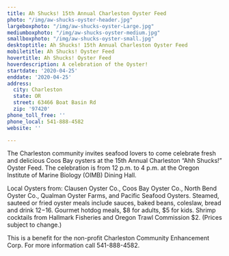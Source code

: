 ```yaml
---
title: Ah Shucks! 15th Annual Charleston Oyster Feed
photo: "/img/aw-shucks-oyster-header.jpg"
largeboxphoto: "/img/aw-shucks-oyster-Large.jpg"
mediumboxphoto: "/img/aw-shucks-oyster-medium.jpg"
smallboxphoto: "/img/aw-shucks-oyster-small.jpg"
desktoptitle: Ah Shucks! 15th Annual Charleston Oyster Feed
mobiletitle: Ah Shucks! Oyster Feed
hovertitle: Ah Shucks! Oyster Feed
hoverdescription: A celebration of the Oyster!
startdate: '2020-04-25'
enddate: '2020-04-25'
address:
  city: Charleston
  state: OR
  street: 63466 Boat Basin Rd
  zip: '97420'
phone_toll_free: ''
phone_local: 541-888-4582
website: ''

---
```

The Charleston community invites seafood lovers to come celebrate fresh and delicious Coos Bay oysters at the 15th Annual Charleston “Ahh Shucks!” Oyster Feed. The celebration is from 12 p.m. to 4 p.m. at the Oregon Institute of Marine Biology (OIMB) Dining Hall.

Local Oysters from: Clausen Oyster Co., Coos Bay Oyster Co., North Bend Oyster Co., Qualman Oyster Farms, and Pacific Seafood Oysters. Steamed, sauteed or fried oyster meals include sauces, baked beans, coleslaw, bread and drink $12-$16. Gourmet hotdog meals, $8 for adults, $5 for kids. Shrimp cocktails from Hallmark Fisheries and Oregon Trawl Commission $2. (Prices subject to change.)

This is a benefit for the non-profit Charleston Community Enhancement Corp. For more information call 541-888-4582.